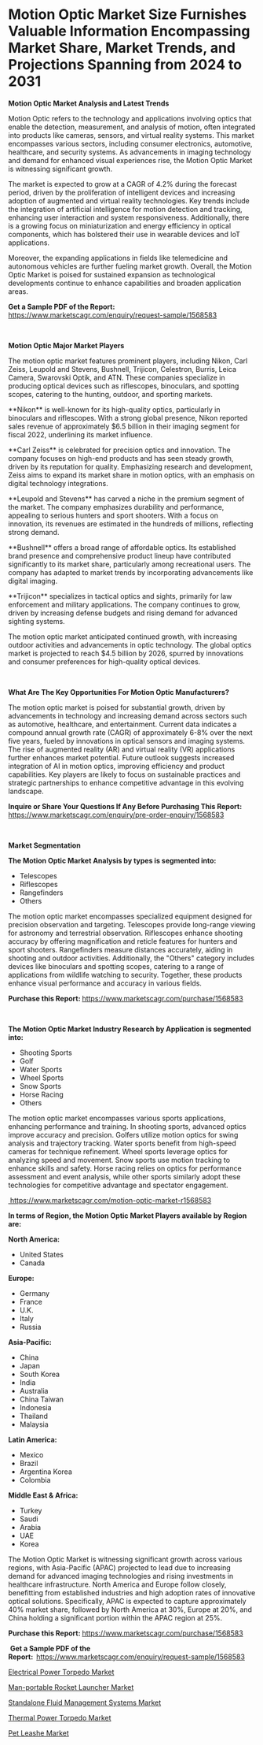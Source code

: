 <p><h1>Motion Optic Market Size Furnishes Valuable Information Encompassing Market Share, Market Trends, and Projections Spanning from 2024 to 2031</h1></p><p><strong>Motion Optic Market Analysis and Latest Trends</strong></p>
<p><p>Motion Optic refers to the technology and applications involving optics that enable the detection, measurement, and analysis of motion, often integrated into products like cameras, sensors, and virtual reality systems. This market encompasses various sectors, including consumer electronics, automotive, healthcare, and security systems. As advancements in imaging technology and demand for enhanced visual experiences rise, the Motion Optic Market is witnessing significant growth.</p><p>The market is expected to grow at a CAGR of 4.2% during the forecast period, driven by the proliferation of intelligent devices and increasing adoption of augmented and virtual reality technologies. Key trends include the integration of artificial intelligence for motion detection and tracking, enhancing user interaction and system responsiveness. Additionally, there is a growing focus on miniaturization and energy efficiency in optical components, which has bolstered their use in wearable devices and IoT applications.</p><p>Moreover, the expanding applications in fields like telemedicine and autonomous vehicles are further fueling market growth. Overall, the Motion Optic Market is poised for sustained expansion as technological developments continue to enhance capabilities and broaden application areas.</p></p>
<p><strong>Get a Sample PDF of the Report:&nbsp;</strong> <a href="https://www.marketscagr.com/enquiry/request-sample/1568583?utm_campaign=1436&utm_medium=2&utm_source=Github&utm_content=ia&utm_term=14102024&utm_id=motion-optic">https://www.marketscagr.com/enquiry/request-sample/1568583</a></p>
<p>&nbsp;</p>
<p><strong>Motion Optic Major Market Players</strong></p>
<p><p>The motion optic market features prominent players, including Nikon, Carl Zeiss, Leupold and Stevens, Bushnell, Trijicon, Celestron, Burris, Leica Camera, Swarovski Optik, and ATN. These companies specialize in producing optical devices such as riflescopes, binoculars, and spotting scopes, catering to the hunting, outdoor, and sporting markets.</p><p>**Nikon** is well-known for its high-quality optics, particularly in binoculars and riflescopes. With a strong global presence, Nikon reported sales revenue of approximately $6.5 billion in their imaging segment for fiscal 2022, underlining its market influence.</p><p>**Carl Zeiss** is celebrated for precision optics and innovation. The company focuses on high-end products and has seen steady growth, driven by its reputation for quality. Emphasizing research and development, Zeiss aims to expand its market share in motion optics, with an emphasis on digital technology integrations.</p><p>**Leupold and Stevens** has carved a niche in the premium segment of the market. The company emphasizes durability and performance, appealing to serious hunters and sport shooters. With a focus on innovation, its revenues are estimated in the hundreds of millions, reflecting strong demand.</p><p>**Bushnell** offers a broad range of affordable optics. Its established brand presence and comprehensive product lineup have contributed significantly to its market share, particularly among recreational users. The company has adapted to market trends by incorporating advancements like digital imaging.</p><p>**Trijicon** specializes in tactical optics and sights, primarily for law enforcement and military applications. The company continues to grow, driven by increasing defense budgets and rising demand for advanced sighting systems.</p><p>The motion optic market anticipated continued growth, with increasing outdoor activities and advancements in optic technology. The global optics market is projected to reach $4.5 billion by 2026, spurred by innovations and consumer preferences for high-quality optical devices.</p></p>
<p>&nbsp;</p>
<p><strong>What Are The Key Opportunities For Motion Optic Manufacturers?</strong></p>
<p><p>The motion optic market is poised for substantial growth, driven by advancements in technology and increasing demand across sectors such as automotive, healthcare, and entertainment. Current data indicates a compound annual growth rate (CAGR) of approximately 6-8% over the next five years, fueled by innovations in optical sensors and imaging systems. The rise of augmented reality (AR) and virtual reality (VR) applications further enhances market potential. Future outlook suggests increased integration of AI in motion optics, improving efficiency and product capabilities. Key players are likely to focus on sustainable practices and strategic partnerships to enhance competitive advantage in this evolving landscape.</p></p>
<p><strong>Inquire or Share Your Questions If Any Before Purchasing This Report:</strong> <a href="https://www.marketscagr.com/enquiry/pre-order-enquiry/1568583?utm_campaign=1436&utm_medium=2&utm_source=Github&utm_content=ia&utm_term=14102024&utm_id=motion-optic">https://www.marketscagr.com/enquiry/pre-order-enquiry/1568583</a></p>
<p>&nbsp;</p>
<p><strong>Market Segmentation</strong></p>
<p><strong>The Motion Optic Market Analysis by types is segmented into:</strong></p>
<p><ul><li>Telescopes</li><li>Riflescopes</li><li>Rangefinders</li><li>Others</li></ul></p>
<p><p>The motion optic market encompasses specialized equipment designed for precision observation and targeting. Telescopes provide long-range viewing for astronomy and terrestrial observation. Riflescopes enhance shooting accuracy by offering magnification and reticle features for hunters and sport shooters. Rangefinders measure distances accurately, aiding in shooting and outdoor activities. Additionally, the "Others" category includes devices like binoculars and spotting scopes, catering to a range of applications from wildlife watching to security. Together, these products enhance visual performance and accuracy in various fields.</p></p>
<p><strong>Purchase this Report:&nbsp;</strong><a href="https://www.marketscagr.com/purchase/1568583?utm_campaign=1436&utm_medium=2&utm_source=Github&utm_content=ia&utm_term=14102024&utm_id=motion-optic">https://www.marketscagr.com/purchase/1568583</a></p>
<p>&nbsp;</p>
<p><strong>The Motion Optic Market Industry Research by Application is segmented into:</strong></p>
<p><ul><li>Shooting Sports</li><li>Golf</li><li>Water Sports</li><li>Wheel Sports</li><li>Snow Sports</li><li>Horse Racing</li><li>Others</li></ul></p>
<p><p>The motion optic market encompasses various sports applications, enhancing performance and training. In shooting sports, advanced optics improve accuracy and precision. Golfers utilize motion optics for swing analysis and trajectory tracking. Water sports benefit from high-speed cameras for technique refinement. Wheel sports leverage optics for analyzing speed and movement. Snow sports use motion tracking to enhance skills and safety. Horse racing relies on optics for performance assessment and event analysis, while other sports similarly adopt these technologies for competitive advantage and spectator engagement.</p></p>
<p><a href="https://www.marketscagr.com/motion-optic-market-r1568583?utm_campaign=1436&utm_medium=2&utm_source=Github&utm_content=ia&utm_term=14102024&utm_id=motion-optic">&nbsp;https://www.marketscagr.com/motion-optic-market-r1568583</a></p>
<p><strong>In terms of Region, the Motion Optic Market Players available by Region are:</strong></p>
<p>
    <p> <strong> North America: </strong>
        <ul>
            <li>United States</li>
            <li>Canada</li>
        </ul>
        </p> 
    <p> <strong> Europe: </strong>
        <ul>
            <li>Germany</li>
            <li>France</li>
            <li>U.K.</li>
            <li>Italy</li>
            <li>Russia</li>
        </ul>
        </p> 
    <p> <strong> Asia-Pacific: </strong>
        <ul>
            <li>China</li>
            <li>Japan</li>
            <li>South Korea</li>
            <li>India</li>
            <li>Australia</li>
            <li>China Taiwan</li>
            <li>Indonesia</li>
            <li>Thailand</li>
            <li>Malaysia</li>
        </ul>
        </p> 
    <p> <strong> Latin America: </strong>
        <ul>
            <li>Mexico</li>
            <li>Brazil</li>
            <li>Argentina Korea</li>
            <li>Colombia</li>
        </ul>
        </p> 
    <p> <strong> Middle East & Africa: </strong>
        <ul>
            <li>Turkey</li>
            <li>Saudi</li>
            <li>Arabia</li>
            <li>UAE</li>
            <li>Korea</li>
        </ul>
    </p>
    </p>
<p><p>The Motion Optic Market is witnessing significant growth across various regions, with Asia-Pacific (APAC) projected to lead due to increasing demand for advanced imaging technologies and rising investments in healthcare infrastructure. North America and Europe follow closely, benefitting from established industries and high adoption rates of innovative optical solutions. Specifically, APAC is expected to capture approximately 40% market share, followed by North America at 30%, Europe at 20%, and China holding a significant portion within the APAC region at 25%.</p></p>
<p><strong>Purchase this Report: </strong><a href="https://www.marketscagr.com/purchase/1568583?utm_campaign=1436&utm_medium=2&utm_source=Github&utm_content=ia&utm_term=14102024&utm_id=motion-optic">https://www.marketscagr.com/purchase/1568583</a></p>
<p>&nbsp;<strong>Get a Sample PDF of the Report:&nbsp;&nbsp;</strong><a href="https://www.marketscagr.com/enquiry/request-sample/1568583?utm_campaign=1436&utm_medium=2&utm_source=Github&utm_content=ia&utm_term=14102024&utm_id=motion-optic">https://www.marketscagr.com/enquiry/request-sample/1568583</a></p>
<p><strong></strong></p>
<p><p><a href="https://www.linkedin.com/pulse/electrical-power-torpedo-market-pulse-56-expansion-kvate?trk=public_post_embed_feed-article-content&utm_campaign=1436&utm_medium=2&utm_source=Github&utm_content=ia&utm_term=14102024&utm_id=motion-optic">Electrical Power Torpedo Market</a></p><p><a href="https://www.linkedin.com/pulse/man-portable-rocket-launcher-market-research-report-2024--aosdc?utm_campaign=1436&utm_medium=2&utm_source=Github&utm_content=ia&utm_term=14102024&utm_id=motion-optic">Man-portable Rocket Launcher Market</a></p><p><a href="https://www.linkedin.com/pulse/standalone-fluid-management-systems-industry-sector-2rqne?trk=public_post_embed_feed-article-content&utm_campaign=1436&utm_medium=2&utm_source=Github&utm_content=ia&utm_term=14102024&utm_id=motion-optic">Standalone Fluid Management Systems Market</a></p><p><a href="https://www.linkedin.com/pulse/navigating-global-thermal-power-torpedo-market-landscape-trends-roz6c?trk=public_post_embed_feed-article-content&utm_campaign=1436&utm_medium=2&utm_source=Github&utm_content=ia&utm_term=14102024&utm_id=motion-optic">Thermal Power Torpedo Market</a></p><p><a href="https://github.com/ChiragRP21/Market-Research-Report-List-6/blob/main/pet-leashe-market.md?utm_campaign=1436&utm_medium=2&utm_source=Github&utm_content=ia&utm_term=14102024&utm_id=motion-optic">Pet Leashe Market</a></p></p>